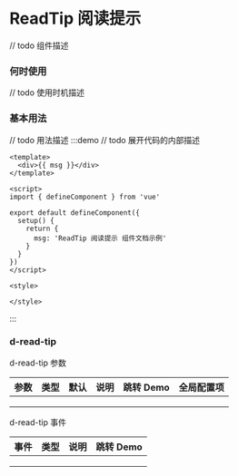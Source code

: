 # ReadTip 阅读提示

// todo 组件描述

### 何时使用

// todo 使用时机描述


### 基本用法
// todo 用法描述
:::demo // todo 展开代码的内部描述

```vue
<template>
  <div>{{ msg }}</div>
</template>

<script>
import { defineComponent } from 'vue'

export default defineComponent({
  setup() {
    return {
      msg: 'ReadTip 阅读提示 组件文档示例'
    }
  }
})
</script>

<style>

</style>
```

:::

### d-read-tip

d-read-tip 参数

| 参数 | 类型 | 默认 | 说明 | 跳转 Demo | 全局配置项 |
| ---- | ---- | ---- | ---- | --------- | --------- |
|      |      |      |      |           |           |
|      |      |      |      |           |           |
|      |      |      |      |           |           |

d-read-tip 事件

| 事件 | 类型 | 说明 | 跳转 Demo |
| ---- | ---- | ---- | --------- |
|      |      |      |           |
|      |      |      |           |
|      |      |      |           |

